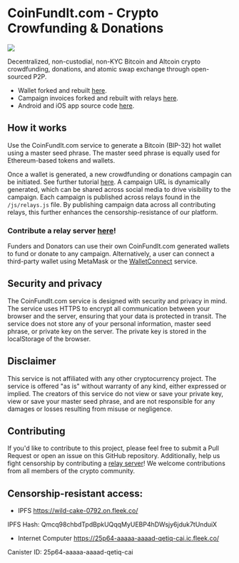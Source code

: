 # CoinFundIt.com - Crypto Crowfunding & Donations

<img src="https://coinfundit.com/images/CFI-featured.png">

Decentralized, non-custodial, non-KYC Bitcoin and Altcoin crypto crowdfunding, donations, and atomic swap exchange through open-sourced P2P.

- Wallet forked and rebuilt <a href="https://github.com/CoinFundIt/wallet">here</a>.
- Campaign invoices forked and rebuilt with relays <a href="https://github.com/CoinFundIt/backend_invoices">here</a>.
- Android and iOS app source code <a href="https://github.com/CoinFundIt/cfi-app/tree/flutterflow">here</a>.

## How it works
Use the CoinFundIt.com service to generate a Bitcoin (BIP-32) hot wallet using a master seed phrase. The master seed phrase is equally used for Ethereum-based tokens and wallets.

Once a wallet is generated, a new crowdfunding or donations campagin can be initiated. See further tutorial <a href="https://coinfundit.com/how/">here</a>. A campaign URL is dynamically generated, which can be shared across social media to drive visibility to the campaign. Each campaign is published across relays found in the `/js/relays.js` file. By publishing campaign data across all contributing relays, this further enhances the censorship-resistance of our platform. 

### Contribute a relay server <a href="https://github.com/CoinFundIt/backend_invoices">here</a>!

Funders and Donators can use their own CoinFundIt.com generated wallets to fund or donate to any campaign. Alternatively, a user can connect a third-party wallet using MetaMask or the <a href="https://walletconnect.com/">WalletConnect</a> service.

## Security and privacy
The CoinFundIt.com service is designed with security and privacy in mind. The service uses HTTPS to encrypt all communication between your browser and the server, ensuring that your data is protected in transit. The service does not store any of your personal information, master seed phrase, or private key on the server. The private key is stored in the localStorage of the browser.

## Disclaimer
This service is not affiliated with any other cryptocurrency project. The service is offered "as is" without warranty of any kind, either expressed or implied. The creators of this service do not view or save your private key, view or save your master seed phrase, and are not responsible for any damages or losses resulting from misuse or negligence.

## Contributing
If you'd like to contribute to this project, please feel free to submit a Pull Request or open an issue on this GitHub repository. Additionally, help us fight censorship by contributing a <a href="https://github.com/CoinFundIt/backend_invoices">relay server</a>! We welcome contributions from all members of the crypto community.

## Censorship-resistant access: 

- IPFS
https://wild-cake-0792.on.fleek.co/

IPFS Hash: Qmcq98chbdTpdBpkUQqqMyUEBP4hDWsjy6jduk7tUnduiX

- Internet Computer
https://25p64-aaaaa-aaaad-qetiq-cai.ic.fleek.co/

Canister ID: 25p64-aaaaa-aaaad-qetiq-cai